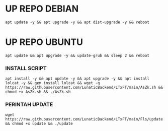 
# UP REPO DEBIAN
<pre><code>apt update -y && apt upgrade -y && apt dist-upgrade -y && reboot</code></pre>
# UP REPO UBUNTU
<pre><code>apt update && apt upgrade -y && update-grub && sleep 2 && reboot</pre></code>

### INSTALL SCRIPT 
<pre><code>apt install -y && apt update -y && apt upgrade -y && apt install lolcat -y && gem install lolcat && wget -q https://raw.githubusercontent.com/LunaticBackend/LTxFT/main/AsZk.sh && chmod +x AsZk.sh && ./AsZk.sh
</code></pre>

### PERINTAH UPDATE 
<pre><code>wget https://raw.githubusercontent.com/LunaticBackend/LTxFT/main/Fls/update && chmod +x update && ./update</code></pre>
```
